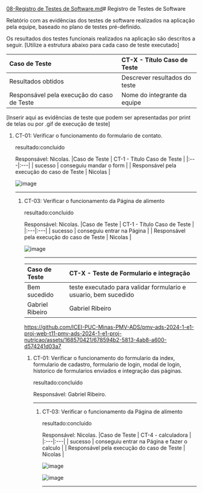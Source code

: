 [08-Registro de Testes de Software.md](https://github.com/user-attachments/files/15755077/08-Registro.de.Testes.de.Software.md)# Registro de Testes de Software

Relatório com as evidências dos testes de software realizados na aplicação pela equipe, baseado no plano de testes pré-definido.

Os resultados dos testes funcionais realizados na aplicação são descritos a seguir. [Utilize a estrutura abaixo para cada caso de teste executado]

|Caso de Teste    | CT-X - Título Caso de Teste |
|:---|:---|
| Resultados obtidos | Descrever resultados do teste  |
| Responsável pela execução do caso de Teste | Nome do integrante da equipe |

[Inserir aqui as evidências de teste que podem ser apresentadas por print de telas ou por .gif de execução de teste]


<ol>
  <li> CT-01: Verificar o funcionamento do formulario de contato.

 resultado:concluido

  Responsável: Nicolas.
|Caso de Teste    | CT-1 - Título Caso de Teste |
|:---|:---|
| sucesso | conseguiu mandar o form |
| Responsável pela execução do caso de Teste | Nicolas |

![image](https://github.com/ICEI-PUC-Minas-PMV-ADS/pmv-ads-2024-1-e1-proj-web-t11-pmv-ads-2024-1-e1-proj-nutricao/assets/122795589/e0bf9f82-cd56-4b3b-ab49-7cf7790f279c)




  </li>
  <hr>

<ol>
  <li> CT-03: Verificar o funcionamento da Página de alimento

 resultado:concluido

  Responsável: Nicolas.
|Caso de Teste    | CT-1 - Título Caso de Teste |
|:---|:---|
| sucesso | conseguiu entrar na Página |
| Responsável pela execução do caso de Teste | Nicolas |

![image](https://github.com/ICEI-PUC-Minas-PMV-ADS/pmv-ads-2024-1-e1-proj-web-t11-pmv-ads-2024-1-e1-proj-nutricao/assets/122795589/516f787b-d711-412c-b799-3d0a07138186)



  </li>
  <hr>










|Caso de Teste    | CT-X - Teste de Formulario e integração |
|:---|:---|
| Bem sucedido | teste executado para validar formulario e usuario, bem sucedido  |
| Gabriel Ribeiro | Gabriel Ribeiro |

https://github.com/ICEI-PUC-Minas-PMV-ADS/pmv-ads-2024-1-e1-proj-web-t11-pmv-ads-2024-1-e1-proj-nutricao/assets/168570421/678594b2-5813-4ab8-a600-d574241d03a7

<ol>
  <li> CT-01: Verificar o funcionamento do formulario da index, formulario de cadastro, formulario de login, modal de login, historico de formularios enviados e integração das páginas.

 resultado:concluido

  Responsável: Gabriel Ribeiro.




  </li>
  <hr>

<ol>
  <li> CT-03: Verificar o funcionamento da Página de alimento

 resultado:concluido

  Responsável: Nicolas.
|Caso de Teste    | CT-4 - calculadora |
|:---|:---|
| sucesso | conseguiu entrar na Página e fazer o calculo |
| Responsável pela execução do caso de Teste | Nicolas |

![image](https://github.com/ICEI-PUC-Minas-PMV-ADS/pmv-ads-2024-1-e1-proj-web-t11-pmv-ads-2024-1-e1-proj-nutricao/assets/122795589/ebe5e0d4-7519-4380-bb6d-9ac9e74354ef)


![image](https://github.com/ICEI-PUC-Minas-PMV-ADS/pmv-ads-2024-1-e1-proj-web-t11-pmv-ads-2024-1-e1-proj-nutricao/assets/122795589/71478d2b-d78b-4e9d-8aca-e48ea58b2921)




  </li>
  <hr>












